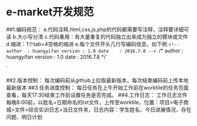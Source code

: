 # e-market开发规范

##1.编码规范：
	a.代码注释,html,css,js,php的代码都需要写注释，注释要详细可读
 	b.大小写分清
  	c.代码重用：有大量重复的代码独立出来成为独立的模块或文件
  	d.缩进：1个tab=4空格的缩进
	e.每个文件开头几行写编码信息，如下例
		`<!-- 
author  : huangyifan
version : 1.0
date    : 2016.7.8
 -->
 		`/*
author  : huangyifan
version : 1.0
date    : 2016.7.8
*/`
<!DOCTYPE html>`

##2.版本控制：
  	每次编码前从github上拉取最新版本，每次结束编码前上传本地最新版本
##3.任务进度控制：
	每日任务在上午开始工作前在worktile的任务页面查看，每天17:30结束工作前设置任务是否完成。
##4.工作日志：
	工作日志文件每晚8:00前，以姓名+日期命名的txt文件，上传至worktile，位置：项目>电子商城>文件>综合实训日志>当日文件夹，日志内容：学生姓名、今日进展情况、存在问题、明日计划
